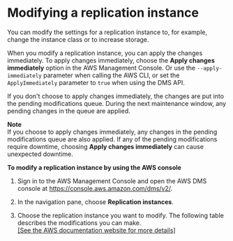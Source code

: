 # Modifying a replication instance<a name="CHAP_ReplicationInstance.Modifying"></a>

You can modify the settings for a replication instance to, for example, change the instance class or to increase storage\. 

When you modify a replication instance, you can apply the changes immediately\. To apply changes immediately, choose the **Apply changes immediately** option in the AWS Management Console\. Or use the `--apply-immediately` parameter when calling the AWS CLI, or set the `ApplyImmediately` parameter to `true` when using the DMS API\. 

If you don't choose to apply changes immediately, the changes are put into the pending modifications queue\. During the next maintenance window, any pending changes in the queue are applied\. 

**Note**  
If you choose to apply changes immediately, any changes in the pending modifications queue are also applied\. If any of the pending modifications require downtime, choosing **Apply changes immediately** can cause unexpected downtime\. 

**To modify a replication instance by using the AWS console**

1. Sign in to the AWS Management Console and open the AWS DMS console at [https://console\.aws\.amazon\.com/dms/v2/](https://console.aws.amazon.com/dms/v2/)\.

1. In the navigation pane, choose **Replication instances**\.

1. Choose the replication instance you want to modify\. The following table describes the modifications you can make\.     
[\[See the AWS documentation website for more details\]](http://docs.aws.amazon.com/dms/latest/userguide/CHAP_ReplicationInstance.Modifying.html)